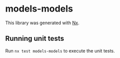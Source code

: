 # models-models

This library was generated with [Nx](https://nx.dev).

## Running unit tests

Run `nx test models-models` to execute the unit tests.
